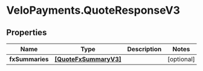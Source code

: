 # VeloPayments.QuoteResponseV3

## Properties

Name | Type | Description | Notes
------------ | ------------- | ------------- | -------------
**fxSummaries** | [**[QuoteFxSummaryV3]**](QuoteFxSummaryV3.md) |  | [optional] 


